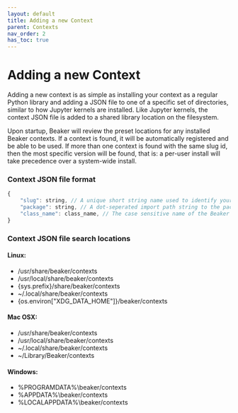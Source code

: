 ```yaml
---
layout: default
title: Adding a new Context
parent: Contexts
nav_order: 2
has_toc: true
---
```


# Adding a new Context

Adding a new context is as simple as installing your context as a regular Python
library and adding a JSON file to one of a specific set of directories, similar
to how Jupyter kernels are installed. Like Jupyter kernels, the context JSON
file is added to a shared library location on the filesystem.

Upon startup, Beaker will review the preset locations for any installed Beaker
contexts. If a context is found, it will be automatically registered and be able
to be used. If more than one context is found with the same slug id, then the
most specific version will be found, that is: a per-user install will take
precedence over a system-wide install.


### Context JSON file format

```js
{
    "slug": string, // A unique short string name used to identify your context. Should be the same as what is set when setting a context in Beaker kernel
    "package": string, // A dot-seperated import path string to the package module that contains the [Context class](contexts_context.html)
    "class_name": class_name, // The case sensitive name of the Beaker context class that can be imported in the package listed above.
}
```

### Context JSON file search locations

#### Linux:
 * /usr/share/beaker/contexts
 * /usr/local/share/beaker/contexts
 * {sys.prefix}/share/beaker/contexts
 * ~/.local/share/beaker/contexts
 * {os.environ["XDG_DATA_HOME"]}/beaker/contexts

#### Mac OSX:

 * /usr/share/beaker/contexts
 * /usr/local/share/beaker/contexts
 * ~/.local/share/beaker/contexts
 * ~/Library/Beaker/contexts

#### Windows:
 * %PROGRAMDATA%\beaker/contexts
 * %APPDATA%\beaker/contexts
 * %LOCALAPPDATA%\beaker/contexts

